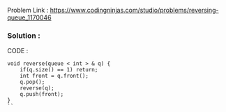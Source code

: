 Problem Link : https://www.codingninjas.com/studio/problems/reversing-queue_1170046

### Solution : 

CODE : 

```
void reverse(queue < int > & q) {
    if(q.size() == 1) return;
    int front = q.front();
    q.pop();
    reverse(q);
    q.push(front);
}
``